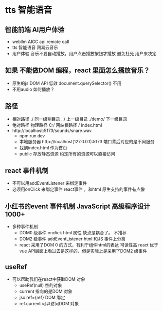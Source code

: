 # tts 智能语音


## 智能前端  AI用户体验
- webllm
  AIGC api remote call
- tts 智能语音 
  网易云音乐 
- 用户体验
  音乐不要自动播放，用户点击播放按钮才播放 避免社死
  用户来决定

## 如果 不能做DOM 编程，react 里面怎么播放音乐？
- 原生的js DOM API 低效  document.querySelector()  不用 
- 不用audio 如何播放？

## 路径
- 相对路径
  ./ 同一级别目录
 ../ 上一级目录
 ./demo/  下一级目录
- 绝对路径
  物理路径 C:/
  网站根路径 /  index.html
- http://localhost:5173/sounds/snare.wav
  - npm run dev 
  - 本地服务器  http://localhost(127.0.0.1):5173
  端口背后对应的是不同服务
  - 找到index.html 作为首页
  - public 存放静态资源
    约定所有的资源可以直接访问

## react 事件机制
   - 不可以用addEventListener 来绑定事件
   - 必须用onClick 来绑定事件  react事件 ，和html 原生支持的事件有点像


## 小红书的event 事件机制  JavaScript 高级程序设计 1000+
- 多种事件机制
   - DOM0 级事件
     onclick  html 属性 缺点是耦合了。 不推荐
   - DOM2 级事件
     addEventListener html 和JS 事件上分离
   - react 
     采用了DOM 0 的方式，有利于组件html的表达 可读性高
     react 优于 vue
     API层面上看过去是这样的，但是实际上是采用了DOM2 级事件



## useRef 
- 可以帮助我们在react中获取DOM 对象
   - useRef(null) 空的对象
   - current 指向的是DOM 对象
   - jsx ref={ref} DOM 绑定
   - ref.current 可以访问DOM 对象

